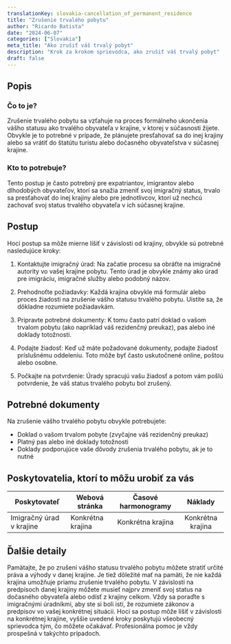 ```yaml
---
translationKey: slovakia-cancellation_of_permanent_residence
title: "Zrušenie trvalého pobytu"
author: "Ricardo Batista"
date: "2024-06-07"
categories: ["Slovakia"]
meta_title: "Ako zrušiť váš trvalý pobyt"
description: "Krok za krokom sprievodca, ako zrušiť váš trvalý pobyt"
draft: false
---
```


## Popis
### Čo to je?
Zrušenie trvalého pobytu sa vzťahuje na proces formálneho ukončenia vášho statusu ako trvalého obyvateľa v krajine, v ktorej v súčasnosti žijete. Obvykle je to potrebné v prípade, že plánujete presťahovať sa do inej krajiny alebo sa vrátiť do štatútu turistu alebo dočasného obyvateľstva v súčasnej krajine.

### Kto to potrebuje?
Tento postup je často potrebný pre expatriantov, imigrantov alebo dlhodobých obyvateľov, ktorí sa snažia zmeniť svoj imigračný status, trvalo sa presťahovať do inej krajiny alebo pre jednotlivcov, ktorí už nechcú zachovať svoj status trvalého obyvateľa v ich súčasnej krajine.

## Postup
Hoci postup sa môže mierne líšiť v závislosti od krajiny, obvykle sú potrebné nasledujúce kroky:

1. Kontaktujte imigračný úrad: Na začatie procesu sa obráťte na imigračné autority vo vašej krajine pobytu. Tento úrad je obvykle známy ako úrad pre imigráciu, imigračné služby alebo podobný názov.

2. Prehodnoťte požiadavky: Každá krajina obvykle má formulár alebo proces žiadosti na zrušenie vášho statusu trvalého pobytu. Uistite sa, že dôkladne rozumiete požiadavkám.

3. Pripravte potrebné dokumenty: K tomu často patrí doklad o vašom trvalom pobytu (ako napríklad váš rezidenčný preukaz), pas alebo iné doklady totožnosti.

4. Podajte žiadosť: Keď už máte požadované dokumenty, podajte žiadosť príslušnému oddeleniu. Toto môže byť často uskutočnené online, poštou alebo osobne.

5. Počkajte na potvrdenie: Úrady spracujú vašu žiadosť a potom vám pošlú potvrdenie, že váš status trvalého pobytu bol zrušený.

## Potrebné dokumenty
Na zrušenie vášho trvalého pobytu obvykle potrebujete:

- Doklad o vašom trvalom pobyte (zvyčajne váš rezidenčný preukaz)
- Platný pas alebo iné doklady totožnosti
- Doklady podporujúce vaše dôvody zrušenia trvalého pobytu, ak je to nutné

## Poskytovatelia, ktorí to môžu urobiť za vás

| Poskytovateľ   |     Webová stránka     |     Časové harmonogramy    |       Náklady      |
| --------------- | --------------- |  :-------------: | :-------------: |
| Imigračný úrad v krajine      |  Konkrétna krajina       |      Konkrétna krajina      |        Konkrétna krajina       |

## Ďalšie detaily
Pamätajte, že po zrušení vášho statusu trvalého pobytu môžete stratiť určité práva a výhody v danej krajine. Je tiež dôležité mať na pamäti, že nie každá krajina umožňuje priamu zrušenie trvalého pobytu. V závislosti na predpisoch danej krajiny môžete musieť najprv zmeniť svoj status na dočasného obyvateľa alebo odísť z krajiny celkom. Vždy sa poraďte s imigračnými úradníkmi, aby ste si boli istí, že rozumiete zákonov a predpisov vo vašej konkrétnej situácii. Hoci sa postup môže líšiť v závislosti na konkrétnej krajine, vyššie uvedené kroky poskytujú všeobecný sprievodca tým, čo môžete očakávať. Profesionálna pomoc je vždy prospešná v takýchto prípadoch.